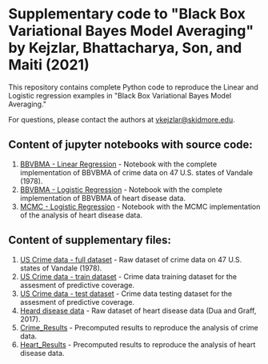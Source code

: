 # Supplementary code to "Black Box Variational Bayes Model Averaging" by Kejzlar, Bhattacharya, Son, and Maiti (2021)

This repository contains complete Python code to reproduce the Linear and Logistic regression examples in "Black Box Variational Bayes Model Averaging."

For questions, please contact the authors at vkejzlar@skidmore.edu.

## Content of jupyter notebooks with source code:
1. [BBVBMA - Linear Regression](BBVBMA_Linear_Regression.ipynb) - Notebook with the complete implementation of BBVBMA of crime data on 47 U.S. states of Vandale (1978).
2. [BBVBMA - Logistic Regression](BBVBMA_Logistic_Regression.ipynb) - Notebook with the complete implementation of BBVBMA of heart disease data.
3. [MCMC - Logistic Regression](MCMC_Logistic_Regression.ipynb) - Notebook with the MCMC implementation of the analysis of heart disease data.
## Content of supplementary files:
1. [US Crime data - full dataset](UScrime.csv) - Raw dataset of crime data on 47 U.S. states of Vandale (1978).
2. [US Crime data - train dataset](UScrime_train.csv) - Crime data training dataset for the assesment of predictive coverage.
3. [US Crime data - test dataset](UScrime_test.csv) - Crime data testing dataset for the assesment of predictive coverage.
4. [Heard disease data](heart.csv) - Raw dataset of heart disease data (Dua and Graff, 2017).
5. [Crime_Results](Crime_Results) - Precomputed results to reproduce the analysis of crime data.
5. [Heart_Results](Heart_Results) - Precomputed results to reproduce the analysis of heart disease data.
